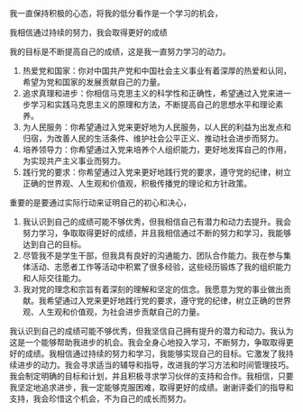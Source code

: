 我一直保持积极的心态，将我的低分看作是一个学习的机会，

我相信通过持续的努力，我会取得更好的成绩

我的目标是不断提高自己的成绩，这是我一直努力学习的动力。

1. 热爱党和国家：你对中国共产党和中国社会主义事业有着深厚的热爱和认同，希望为党和国家的发展贡献自己的力量。
2. 追求真理和进步：你相信马克思主义的科学性和正确性，希望通过入党来进一步学习和实践马克思主义的原理和方法，不断提高自己的思想水平和理论素养。
3. 为人民服务：你希望通过入党来更好地为人民服务，以人民的利益为出发点和归宿，为改善人民的生活条件、维护社会公平正义、推动社会进步而努力。
4. 培养领导力：你希望通过入党来培养个人组织能力，更好地发挥自己的作用，为实现共产主义事业而努力。
5. 践行党的要求：你希望通过入党来更好地践行党的要求，遵守党的纪律，树立正确的世界观、人生观和价值观，积极传播党的理论和方针政策。

重要的是要通过实际行动来证明自己的初心和决心，


1. 我认识到自己的成绩可能不够优秀，但我相信自己有潜力和动力去提升。我会努力学习，争取取得更好的成绩，并且我相信通过不断的努力和学习，我能够达到自己的目标。
2. 尽管我不是学生干部，但我具有良好的沟通能力、团队合作能力。我在参与集体活动、志愿者工作等活动中积累了很多经验，这些经历锻炼了我的组织能力和人际交往能力。
3. 我对党的理念和宗旨有着深刻的理解和坚定的信念。我愿意为党的事业做出贡献。我希望通过入党来更好地践行党的要求，遵守党的纪律，树立正确的世界观、人生观和价值观，为社会进步贡献自己的力量。



我认识到自己的成绩可能不够优秀，但我坚信自己拥有提升的潜力和动力。我认为这是一个能够帮助我进步的机会。我会全身心地投入学习，不断努力，争取取得更好的成绩。我相信通过持续的努力和学习，我能够实现自己的目标。它激发了我持续进步的动力。我会寻求适当的辅导和指导，改进我的学习方法和时间管理技巧。我会制定明确的目标和计划，并且积极寻求学习伙伴的支持和合作。我相信，只要我坚定地追求进步，我一定能够克服困难，取得更好的成绩。谢谢评委们的指导和支持，我会珍惜这个机会，不为自己的成长而努力。
